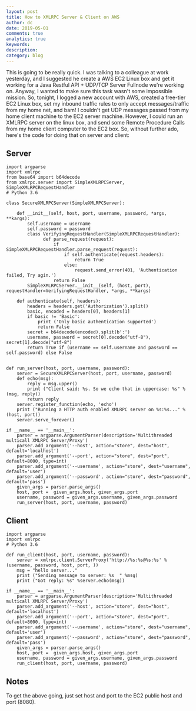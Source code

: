 ```yaml
---
layout: post
title: How to XMLRPC Server & Client on AWS
author: dc
date: 2019-05-01
comments: true
analytics: true
keywords:  
description:
category: blog
---
```


This is going to be really quick. I was talking to a colleague at work yesterday, and I suggested he create a AWS EC2 Linux box and get it working for a Java Restful API + UDP/TCP Server Fullnode we're working on. Anyway, I wanted to make sure this task wasn't some impossible mission. So, tonight, I logged a new account with AWS, created a free-tier EC2 Linux box, set my inbound traffic rules to only accept messages/traffic from my home net, and bam! I couldn't get UDP messages passed from my home client machine to the EC2 server machine. However, I could run an XMLRPC server on the linux box, and send some Remote Procedure Calls from my home client computer to the EC2 box. So, without further ado, here's the code for doing that on server and client:


## Server
```
import argparse
import xmlrpc
from base64 import b64decode
from xmlrpc.server import SimpleXMLRPCServer, SimpleXMLRPCRequestHandler
# Python 3.6

class SecureXMLRPCServer(SimpleXMLRPCServer):

    def __init__(self, host, port, username, password, *args, **kargs):
        self.username = username
        self.password = password
        class VerifyingRequestHandler(SimpleXMLRPCRequestHandler):
              def parse_request(request):
                  if SimpleXMLRPCRequestHandler.parse_request(request):
                      if self.authenticate(request.headers):
                          return True
                      else:
                          request.send_error(401, 'Authentication failed, Try agin.')
                  return False
        SimpleXMLRPCServer.__init__(self, (host, port), requestHandler=VerifyingRequestHandler, *args, **kargs)

    def authenticate(self, headers):
        headers = headers.get('Authorization').split()
        basic, encoded = headers[0], headers[1]
        if basic != 'Basic':
            print ('Only basic authentication supported')
            return False
        secret = b64decode(encoded).split(b':')
        username, password = secret[0].decode("utf-8"), secret[1].decode("utf-8")
        return True if (username == self.username and password == self.password) else False


def run_server(host, port, username, password):
    server = SecureXMLRPCServer(host, port, username, password)
    def echo(msg):
        reply = msg.upper()
        print ("Client said: %s. So we echo that in uppercase: %s" %(msg, reply))
        return reply
    server.register_function(echo, 'echo')
    print ("Running a HTTP auth enabled XMLRPC server on %s:%s..." %(host, port))
    server.serve_forever()

if __name__ == '__main__':
    parser = argparse.ArgumentParser(description='Multithreaded multicall XMLRPC Server/Proxy')
    parser.add_argument('--host', action="store", dest="host", default='localhost')
    parser.add_argument('--port', action="store", dest="port", default=8000, type=int)
    parser.add_argument('--username', action="store", dest="username", default='user')
    parser.add_argument('--password', action="store", dest="password", default='pass')
    given_args = parser.parse_args()
    host, port =  given_args.host, given_args.port
    username, password = given_args.username, given_args.password
    run_server(host, port, username, password)
```

## Client
```
import argparse
import xmlrpc
# Python 3.6

def run_client(host, port, username, password):
    server = xmlrpc.client.ServerProxy('http://%s:%s@%s:%s' %(username, password, host, port, ))
    msg = "hello server..."
    print ("Sending message to server: %s  " %msg)
    print ("Got reply: %s" %server.echo(msg))

if __name__ == '__main__':
    parser = argparse.ArgumentParser(description='Multithreaded multicall XMLRPC Server/Proxy')
    parser.add_argument('--host', action="store", dest="host", default='localhost')
    parser.add_argument('--port', action="store", dest="port", default=8000, type=int)
    parser.add_argument('--username', action="store", dest="username", default='user')
    parser.add_argument('--password', action="store", dest="password", default='pass')
    given_args = parser.parse_args()
    host, port =  given_args.host, given_args.port
    username, password = given_args.username, given_args.password
    run_client(host, port, username, password)
```

## Notes
To get the above going, just set host and port to the EC2 public host and port (8080).
